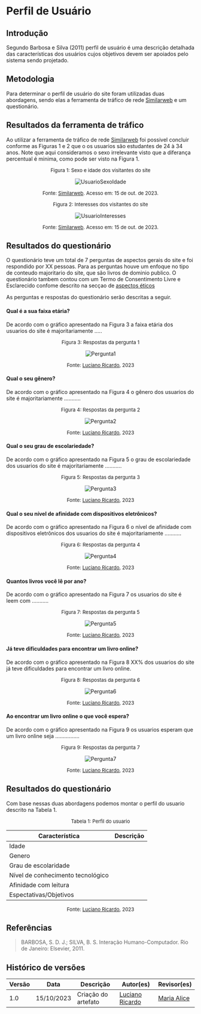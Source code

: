 # Perfil de Usuário



## Introdução

Segundo Barbosa e Silva (2011) perfil de usuário é uma descrição detalhada das características dos usuários cujos objetivos devem ser apoiados pelo sistema sendo projetado.



## Metodologia

Para determinar o perfil de usuário do site foram utilizadas duas abordagens, sendo elas a ferramenta de tráfico de rede [Similarweb](https://www.similarweb.com/website/dominiopublico.gov.br/#demographics) e um questionário. 



## Resultados da ferramenta de tráfico

Ao utilizar a ferramenta de tráfico de rede [Similarweb](https://www.similarweb.com/website/dominiopublico.gov.br/#demographics) foi possivel concluir conforme as Figuras 1 e 2 que o os usuarios são estudantes de 24 à 34 anos. Note que aqui consideramos o sexo irrelevante visto que a diferança percentual é minima, como pode ser visto na Figura 1.

<center>

<font size="2"><p style="text-align: center">Figura 1: Sexo e idade dos visitantes do site </p></font>

![UsuarioSexoIdade](../assets/perfil_de_usuario/UsuarioSexoIdade.png)

<font size="2"><p style="text-align: center">Fonte: [Similarweb](https://www.similarweb.com/website/dominiopublico.gov.br/#demographics). Acesso em: 15 de out. de 2023.</p></font>

</center>

<center>

<font size="2"><p style="text-align: center">Figura 2: Interesses dos visitantes do site </p></font>

![UsuarioInteresses](../assets/perfil_de_usuario/UsuarioInteresses.png)

<font size="2"><p style="text-align: center">Fonte: [Similarweb](https://www.similarweb.com/website/dominiopublico.gov.br/#demographics). Acesso em: 15 de out. de 2023.</p></font>

</center>



## Resultados do questionário

O questionário teve um total de 7 perguntas de aspectos gerais do site e foi respondido por XX pessoas. Para as perguntas houve um enfoque no tipo de conteudo majoritario do site, que são livros de dominio publico. O questionário tambem contou com um Termo de Consentimento Livre e Esclarecido confome descrito na secçao de [aspectos éticos](aspectos_eticos.md)

As perguntas e respostas do questionário serão descritas a seguir.


#### Qual é a sua faixa etária?

De acordo com o gráfico apresentado na Figura 3 a faixa etária dos usuarios do site é majoritariamente .....

<center>

<font size="2"><p style="text-align: center">Figura 3: Respostas da pergunta 1 </p></font>

![Pergunta1](../assets/perfil_de_usuario/pergunta1.png)

<font size="2"><p style="text-align: center">Fonte: [Luciano Ricardo](https://github.com/l-ricardo), 2023</p></font>

</center>


#### Qual o seu gênero?

De acordo com o gráfico apresentado na Figura 4 o gênero dos usuarios do site é majoritariamente ...........

<center>

<font size="2"><p style="text-align: center">Figura 4: Respostas da pergunta 2 </p></font>

![Pergunta2](../assets/perfil_de_usuario/pergunta2.png)

<font size="2"><p style="text-align: center">Fonte: [Luciano Ricardo](https://github.com/l-ricardo), 2023</p></font>

</center>


#### Qual o seu grau de escolariedade?

De acordo com o gráfico apresentado na Figura 5 o grau de escolariedade dos usuarios do site é majoritariamente ...........

<center>

<font size="2"><p style="text-align: center">Figura 5: Respostas da pergunta 3 </p></font>

![Pergunta3](../assets/perfil_de_usuario/pergunta3.png)

<font size="2"><p style="text-align: center">Fonte: [Luciano Ricardo](https://github.com/l-ricardo), 2023</p></font>

</center>


#### Qual o seu nível de afinidade com dispositivos eletrônicos?

De acordo com o gráfico apresentado na Figura 6 o nível de afinidade com dispositivos eletrônicos dos usuarios do site é majoritariamente ...........

<center>

<font size="2"><p style="text-align: center">Figura 6: Respostas da pergunta 4 </p></font>

![Pergunta4](../assets/perfil_de_usuario/pergunta4.png)

<font size="2"><p style="text-align: center">Fonte: [Luciano Ricardo](https://github.com/l-ricardo), 2023</p></font>

</center>


#### Quantos livros você lê por ano?

De acordo com o gráfico apresentado na Figura 7 os usuarios do site é leem com ...........

<center>

<font size="2"><p style="text-align: center">Figura 7: Respostas da pergunta 5 </p></font>

![Pergunta5](../assets/perfil_de_usuario/pergunta5.png)

<font size="2"><p style="text-align: center">Fonte: [Luciano Ricardo](https://github.com/l-ricardo), 2023</p></font>

</center>


#### Já teve dificuldades para encontrar um livro online?

De acordo com o gráfico apresentado na Figura 8 XX% dos usuarios do site já teve dificuldades para encontrar um livro online.

<center>

<font size="2"><p style="text-align: center">Figura 8: Respostas da pergunta 6 </p></font>

![Pergunta6](../assets/perfil_de_usuario/pergunta6.png)

<font size="2"><p style="text-align: center">Fonte: [Luciano Ricardo](https://github.com/l-ricardo), 2023</p></font>

</center>

#### Ao encontrar um livro online o que você espera?

De acordo com o gráfico apresentado na Figura 9 os usuarios esperam que um livro online seja ................

<center>

<font size="2"><p style="text-align: center">Figura 9: Respostas da pergunta 7 </p></font>

![Pergunta7](../assets/perfil_de_usuario/pergunta7.png)

<font size="2"><p style="text-align: center">Fonte: [Luciano Ricardo](https://github.com/l-ricardo), 2023</p></font>

</center>



## Resultados do questionário

Com base nessas duas abordagens podemos montar o perfil do usuario descrito na Tabela 1.

<center>

<font size="2"><p style="text-align: center">Tabela 1: Perfil do usuario </p></font>

| Característica                    | Descrição |
| --------------------------------- | --------- |
| Idade                             |           |
| Genero                            |           |
| Grau de escolaridade              |           |
| Nível de conhecimento tecnológico |           |
| Afinidade com leitura             |           |
| Espectativas/Objetivos            |           |

<font size="2"><p style="text-align: center">Fonte: [Luciano Ricardo](https://github.com/l-ricardo), 2023</p></font>

</center>



## Referências 

>  BARBOSA, S. D. J.; SILVA, B. S. Interação Humano-Computador. Rio de Janeiro: Elsevier, 2011.



## Histórico de versões

| Versão | Data       | Descrição           | Autor(es)                                       | Revisor(es)                               |
| ------ | ---------- | ------------------- | ----------------------------------------------- | ----------------------------------------- |
| 1.0    | 15/10/2023 | Criação do artefato | [Luciano Ricardo](https://github.com/l-ricardo) | [Maria Alice](https://github.com/Maliz30) |